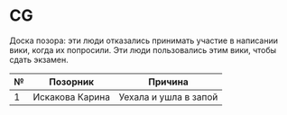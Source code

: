 # CG

Доска позора: эти люди отказались принимать участие в написании вики, когда их попросили. Эти люди пользовались этим вики, чтобы сдать экзамен.


| № | Позорник | Причина | 
| ------------- | ------------- | ------------- |
| 1 | Искакова Карина | Уехала и ушла в запой | 

